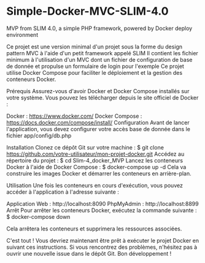# Simple-Docker-MVC-SLIM-4.0
MVP from SLIM 4.0, a simple PHP framework, powered by Docker deploy environment

Ce projet est une version minimal d'un projet sous la forme du design pattern MVC à l'aide d'un petit framework appelé SLIM Il contient les fichier minimum à l'utilisation d'un MVC dont un fichier de configuration de base de donnée et propulse un formulaire de login pour l'exemple Ce projet utilise Docker Compose pour faciliter le déploiement et la gestion des conteneurs Docker.

Prérequis
Assurez-vous d'avoir Docker et Docker Compose installés sur votre système. Vous pouvez les télécharger depuis le site officiel de Docker :

Docker : https://www.docker.com/
Docker Compose : https://docs.docker.com/compose/install/
Configuration
Avant de lancer l'application, vous devez configurer votre accès base de donnée dans le fichier app/config/db.php

Installation
Clonez ce dépôt Git sur votre machine :
$ git clone https://github.com/votre-utilisateur/mon-projet-docker.git
Accédez au répertoire du projet : $ cd Slim-4_docker_MVP
Lancez les conteneurs Docker à l'aide de Docker Compose : $ docker-compose up -d
Cela va construire les images Docker et démarrer les conteneurs en arrière-plan.

Utilisation
Une fois les conteneurs en cours d'exécution, vous pouvez accéder à l'application à l'adresse suivante :

Application Web : http://localhost:8090
PhpMyAdmin : http://localhost:8899
Arrêt
Pour arrêter les conteneurs Docker, exécutez la commande suivante : $ docker-compose down

Cela arrêtera les conteneurs et supprimera les ressources associées.

C'est tout ! Vous devriez maintenant être prêt à exécuter le projet Docker en suivant ces instructions. Si vous rencontrez des problèmes, n'hésitez pas à ouvrir une nouvelle issue dans le dépôt Git. Bon développement !
